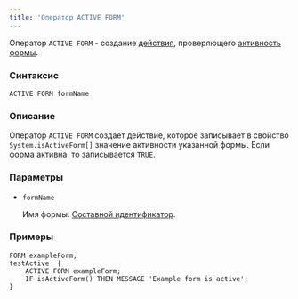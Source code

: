 ```yaml
---
title: 'Оператор ACTIVE FORM'
---
```


Оператор `ACTIVE FORM` - создание [действия](Actions.md), проверяющего [активность](Activity_ACTIVE_.md) [формы](Forms.md).

### Синтаксис

    ACTIVE FORM formName

### Описание

Оператор `ACTIVE FORM` создает действие, которое записывает в свойство `System.isActiveForm[]` значение активности указанной формы. Если форма активна, то записывается `TRUE`.

### Параметры

- `formName`

    Имя формы. [Составной идентификатор](IDs.md#cid-broken).

### Примеры

```lsf
FORM exampleForm;
testActive  {
    ACTIVE FORM exampleForm;
    IF isActiveForm() THEN MESSAGE 'Example form is active';
}
```
